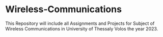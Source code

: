 # Wireless-Communications

This Repository will include all Assignments and Projects for Subject of Wireless Communications in University of Thessaly Volos the year 2023.
